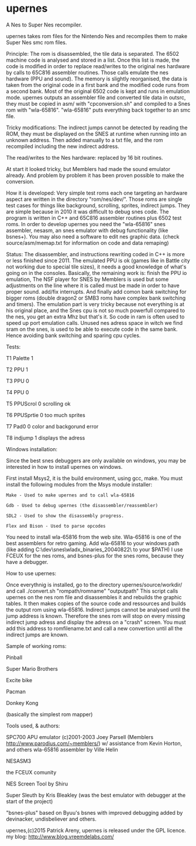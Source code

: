 # upernes
A Nes to Super Nes recompiler.

upernes takes rom files for the Nintendo Nes and recompiles them to make Super Nes smc rom files.

Principle:
The rom is disassembled, the tile data is separated. The 6502  machine code is analysed and stored in a list.
Once this list is made, the code is modified in order to replace read/writes to the original nes hardware by
calls to 65C816 assembler routines. Those calls emulate the nes hardware (PPU and sound). The memory is slightly reorganised, the data is taken from the original code
in a first bank and the modified code runs from a second bank. Most of the original 6502 code is kept and runs
in emulation mode.
upernes outputs an assembler file and converted tile data in outsrc, they must be copied in asm/ with "cpconversion.sh"
and compiled to a Snes rom with "wla-65816".
"wla-65816" puts everything back together to an smc file.

Tricky modifications:
The indirect jumps cannot be detected by reading the ROM, they must be displayed on the SNES at runtime
when running into an unknown address. Then added manually to a txt file, and the
rom recompiled including the new indirect address.

The read/writes to the Nes hardware: replaced by 16 bit routines.

At start it looked tricky, but Memblers had made the sound emulator already.
And problem by problem it has been proven possible to make the conversion.

How it is developed:
Very simple test roms each one targeting an hardware aspect are written in the directory "rom/nes/dev/".
Those roms are single test cases for things like background, scrolling, sprites, indirect jumps.
They are simple because in 2010 it was difficult to debug snes code.
The program is written in C++ and 65C816 assembler routines plus 6502 test roms. In order to develop upernes you need the "wla-65816" snes
assembler, nesasm, an snes emulator with debug functionality (like bsnes+). You may also need a software to edit nes
graphic data.
(check source/asm/memap.txt for information on code and data remaping)

Status:
The disassembler, and instructions rewriting coded in C++ is more or less finished since 2011.
The emulated PPU is ok (games like in Battle city not working due to special tile sizes), it needs a good knowledge of what's going on in the consoles.
Basically, the remaining work is: finish the PPU io emulation, The NSF player for SNES by Memblers is used but some adjustments on the line where it is called must be made in order to have proper sound.
add/fix interrupts.
And finally add comon bank switching for bigger roms (double dragon2 or SMB3 roms have complex bank switching and timers).
The emulation part is very tricky because not everything is at his original place, and the Snes cpu is not so much powerfull compared to the nes, you get an extra Mhz but that's it. So code in ram is often used to speed up port emulation calls. Unused nes adress space in witch we find sram on the snes, is used to be able to execute code in the same bank. Hence avoiding bank switching and sparing cpu cycles.

Tests:

T1 Palette   1

T2 PPU       1

T3 PPU       0

T4 PPU       0

T5 PPUScrol  0 scrolling ok

T6 PPUSprtie 0 too much sprites

T7 Pad0      0 color and backgorund error

T8 indjump   1 displays the adress



Windows installation:

Since the best snes debuggers are only available on windows, you may be interested in how to install
upernes on windows.

First install Msys2, it is the build environment, using gcc, make.
You must install the following modules from the Msys module installer:

    Make - Used to make upernes and to call wla-65816
    
    Gdb - Used to debug upernes (the disassembler/reassembler)
    
    SDL2 - Used to show the disassembly progress.
    
    Flex and Bison - Used to parse opcodes
    
You need to install wla-65816 from the web site. Wla-65816 is one of the best assemblers for retro gaming.
Add wla-65816 to your windows path (like adding C:\dev\snes\wladx_binaries_20040822\ to your $PATH)
I use FCEUX for the nes roms, and bsnes-plus for the snes roms, because they have a debugger.

How to use upernes:

Once everythnig is installed, go to the directory upernes/source/workdir/ and call ./convert.sh "rompath/romname" "outputpath"
This script calls upernes on the nes rom file and disassembles it and rebuilds the graphic tables. It then makes copies
of the source code and ressources and builds the output rom using wla-65816.
Indirect jumps cannot be analysed until the jump address is known. Therefore the snes rom will stop on every missing
indirect jump adress and display the adress on a "crash" screen. You must add this address to romfilename.txt and call a new
convertion until all the indirect jumps are known.

Sample of working roms:

Pinball

Super Mario Brothers

Excite bike

Pacman

Donkey Kong

(basically the simplest rom mapper)

Tools used, & authors:

SPC700 APU emulator (c)2001-2003 Joey Parsell (Memblers http://www.parodius.com/~memblers/) w/ assistance from Kevin Horton, and others
wla-65816 assembler by Ville Helin

NESASM3

the FCEUX comunity

NES Screen Tool by Shiru

Super Sleuth by Kris Bleakley (was the best emulator with debugger at the start of the project)

"bsnes-plus" based on Byuu's bsnes with improved debugging added by devinacker, undisbeliever and others.


upernes,(c)2015 Patrick Areny, upernes is released under the GPL licence.
my blog: http://www.blog.vreemdelabs.com/

